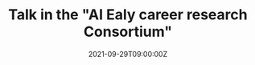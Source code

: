 ---
title: Talk in the "AI Ealy career research Consortium"

event: 44th German Conference on Artificial Intelligence, AI Ealy career research Consortium
event_url: https://ki2021.uni-luebeck.de/call_doctoral_consortium.html

location: Online Presnetation
address:
  #street: 450 Serra Mall
  city: Berlin
  #region: Okinawa
  #postcode: '94305'
  country: Germany

summary: Online presentation in the "AI Ealy career research Consortium", 44th German Conference on Artificial Intelligence

#abstract: 'Lorem ipsum dolor sit amet, consectetur adipiscing elit. Duis posuere tellusac convallis placerat. Proin tincidunt magna sed ex sollicitudin condimentum. Sed ac faucibus dolor, scelerisque sollicitudin nisi. Cras purus urna, suscipit quis sapien eu, pulvinar tempor diam.'

# Talk start and end times.
#   End time can optionally be hidden by prefixing the line with `#`.
date: '2021-09-29T09:00:00Z'
date_end: '2021-09-29T12:00:00Z'
all_day: False

# Schedule page publish date (NOT talk date).
#publishDate: '2017-01-01T00:00:00Z'

authors: []
tags: []

# Is this a featured talk? (true/false)
featured: true

image:
  #caption: 'Image credit: [**Unsplash**](https://unsplash.com/photos/bzdhc5b3Bxs)'
  focal_point: Right

#links:
#  - icon: twitter
#    icon_pack: fab
#    name: Follow
#    url: https://twitter.com/georgecushen
#url_code: ''
#url_pdf: ''
url_slides: https://drive.google.com/file/d/1vLx40sy6hpYiiCLonVeKRurf6nG7BBjX/view?usp=sharing
#url_video: ''

# Markdown Slides (optional).
#   Associate this talk with Markdown slides.
#   Simply enter your slide deck's filename without extension.
#   E.g. `slides = "example-slides"` references `content/slides/example-slides.md`.
#   Otherwise, set `slides = ""`.
#slides: example

# Projects (optional).
#   Associate this post with one or more of your projects.
#   Simply enter your project's folder or file name without extension.
#   E.g. `projects = ["internal-project"]` references `content/project/deep-learning/index.md`.
#   Otherwise, set `projects = []`.
#projects:
#  - example


#{{% callout note %}}
#Click on the **Slides** button above to view the built-in slides feature.
#{{% /callout %}}
#
#Slides can be added in a few ways:
#
#- **Create** slides using Wowchemy's [_Slides_](https://wowchemy.com/docs/managing-content/#create-slides) feature and link using `slides` parameter in the front matter of the talk file
#- **Upload** an existing slide deck to `static/` and link using `url_slides` parameter in the front matter of the talk file
#- **Embed** your slides (e.g. Google Slides) or presentation video on this page using [shortcodes](https://wowchemy.com/docs/writing-markdown-latex/).
#
#Further event details, including [page elements](https://wowchemy.com/docs/writing-markdown-latex/) such as image galleries, can be added to the body of this page.
---